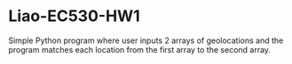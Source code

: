 # Liao-EC530-HW1
Simple Python program where user inputs 2 arrays of geolocations and the program matches each location from the first array to the second array.
